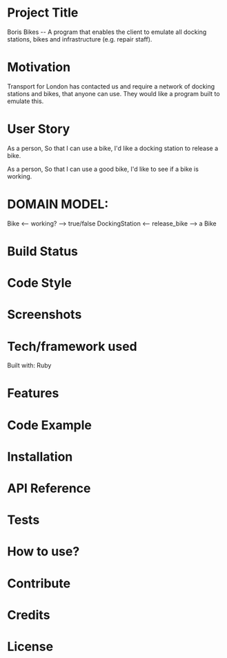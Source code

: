 # Project Title
Boris Bikes -- A program that enables the client to emulate all docking stations, bikes and infrastructure (e.g. repair staff). 

# Motivation 
Transport for London has contacted us and require a network of docking stations and bikes, that anyone can use. They would like a program built to emulate this. 

# User Story

As a person,
So that I can use a bike,
I'd like a docking station to release a bike.

As a person,
So that I can use a good bike,
I'd like to see if a bike is working.

# DOMAIN MODEL: 
Bike <-- working? --> true/false
DockingStation <-- release_bike --> a Bike

# Build Status

# Code Style

# Screenshots

# Tech/framework used

Built with: 
Ruby 

# Features 

# Code Example

# Installation

# API Reference

# Tests

# How to use? 

# Contribute

# Credits

# License

